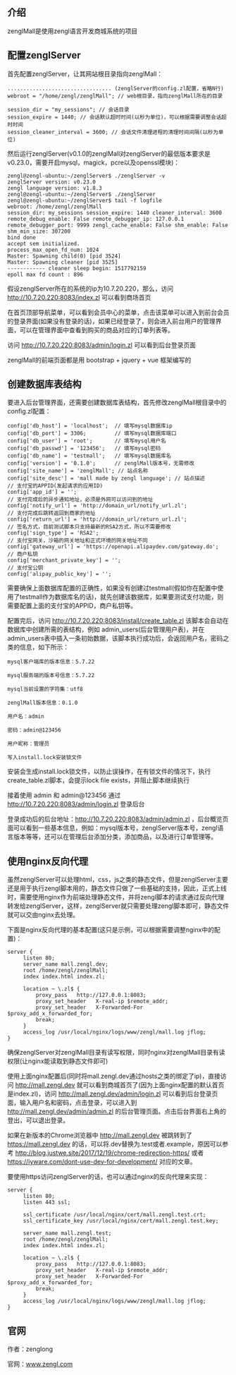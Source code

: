 ## 介绍

zenglMall是使用zengl语言开发商城系统的项目

## 配置zenglServer

首先配置zenglServer，让其网站根目录指向zenglMall：

```
................................. (zenglServer的config.zl配置，省略N行)
webroot = "/home/zengl/zenglMall"; // web根目录，指向zenglMall所在的目录

session_dir = "my_sessions"; // 会话目录
session_expire = 1440; // 会话默认超时时间(以秒为单位)，可以根据需要调整会话超时时间
session_cleaner_interval = 3600; // 会话文件清理进程的清理时间间隔(以秒为单位)
```

然后运行zenglServer(v0.1.0的zenglMall对zenglServer的最低版本要求是v0.23.0，需要开启mysql，magick，pcre以及openssl模块)：

```
zengl@zengl-ubuntu:~/zenglServer$ ./zenglServer -v
zenglServer version: v0.23.0
zengl language version: v1.8.3
zengl@zengl-ubuntu:~/zenglServer$ ./zenglServer
zengl@zengl-ubuntu:~/zenglServer$ tail -f logfile 
webroot: /home/zengl/zenglMall
session_dir: my_sessions session_expire: 1440 cleaner_interval: 3600
remote_debug_enable: False remote_debugger_ip: 127.0.0.1 remote_debugger_port: 9999 zengl_cache_enable: False shm_enable: False shm_min_size: 307200
bind done
accept sem initialized.
process_max_open_fd_num: 1024 
Master: Spawning child(0) [pid 3524] 
Master: Spawning cleaner [pid 3525] 
------------ cleaner sleep begin: 1517792159
epoll max fd count : 896 
```

假设zenglServer所在的系统的ip为10.7.20.220，那么，访问 http://10.7.20.220:8083/index.zl 可以看到商场首页

在首页顶部导航菜单，可以看到会员中心的菜单，点击该菜单可以进入到前台会员的登录界面(如果没有登录的话)，如果已经登录了，则会进入前台用户的管理界面，可以在管理界面中查看到购买的商品对应的订单列表等。

访问 http://10.7.20.220:8083/admin/login.zl 可以看到后台登录页面

zenglMall的前端页面都是用 bootstrap + jquery + vue 框架编写的

## 创建数据库表结构

要进入后台管理界面，还需要创建数据库表结构，首先修改zenglMall根目录中的config.zl配置：

```
config['db_host'] = 'localhost';  // 填写mysql数据库ip
config['db_port'] = 3306;         // 填写mysql数据库端口
config['db_user'] = 'root';       // 填写mysql用户名
config['db_passwd'] = '123456';   // 填写mysql密码
config['db_name'] = 'testmall';   // 填写mysql数据库名
config['version'] = '0.1.0';      // zenglMall版本号，无需修改
config['site_name'] = 'zenglMall'; // 站点名称
config['site_desc'] = 'mall made by zengl language'; // 站点描述
// 支付宝的APPID(发起请求的应用ID)
config['app_id'] = '';
// 支付完成后的异步通知地址，必须是外网可以访问到的地址
config['notify_url'] = 'http://domain_url/notify_url.zl';
// 支付完成后跳转返回到商家的地址
config['return_url'] = 'http://domain_url/return_url.zl';
// 签名方式，目前测试脚本只支持最新的RSA2方式，所以不需要修改
config['sign_type'] = 'RSA2';
// 支付宝网关，沙箱的网关地址和正式环境的网关地址不同
config['gateway_url'] = 'https://openapi.alipaydev.com/gateway.do';
// 商户私钥
config['merchant_private_key'] = '';
// 支付宝公钥
config['alipay_public_key'] = '';
```

需要确保上面数据库配置的正确性，如果没有创建过testmall(假如你在配置中使用了testmall作为数据库名的话)，就先创建该数据库，如果要测试支付功能，则需要配置上面的支付宝的APPID，商户私钥等。

配置完后，访问 http://10.7.20.220:8083/install/create_table.zl 该脚本会自动在数据库中创建所需的表结构，例如 admin_users(后台管理用户表)，并在admin_users表中插入一条初始数据，该脚本执行成功后，会返回用户名，密码之类的信息，如下所示：

```
mysql客户端库的版本信息：5.7.22

mysql服务端的版本号信息：5.7.22

mysql当前设置的字符集：utf8

zenglMall版本信息：0.1.0

用户名：admin

密码：admin@123456

用户昵称：管理员

写入install.lock安装锁文件
```

安装会生成install.lock锁文件，以防止误操作，在有锁文件的情况下，执行create_table.zl脚本，会提示lock file exists，并阻止脚本继续执行

接着使用 admin 和 admin@123456 通过 http://10.7.20.220:8083/admin/login.zl 登录后台

登录成功后的后台地址：http://10.7.20.220:8083/admin/admin.zl ，后台概览页面可以看到一些基本信息，例如：mysql版本号，zenglServer版本号，zengl语言版本等等，还可以在管理后台添加分类，添加商品，以及进行订单管理等。

## 使用nginx反向代理

虽然zenglServer可以处理html，css，js之类的静态文件，但是zenglServer主要还是用于执行zengl脚本用的，静态文件只做了一些基础的支持，因此，正式上线时，需要使用nginx作为前端处理静态文件，并将zengl脚本的请求通过反向代理转发给zenglServer，这样，zenglServer就只需要处理zengl脚本即可，静态文件就可以交由nginx去处理。

下面是nginx反向代理的基本配置(这只是示例，可以根据需要调整nginx中的配置)：

```
server {
     listen 80;
     server_name mall.zengl.dev;
     root /home/zengl/zenglMall;
     index index.html index.zl;

     location ~ \.zl$ {
         proxy_pass   http://127.0.0.1:8083;
         proxy_set_header   X-real-ip $remote_addr;
         proxy_set_header   X-Forwarded-For $proxy_add_x_forwarded_for;
         break;
     }
     access_log /usr/local/nginx/logs/www/zengl/mall.log jflog;
}
```

确保zenglServer对zenglMall目录有读写权限，同时nginx对zenglMall目录有读权限(让nginx能读取到静态文件即可)

使用上面nginx配置后(同时将mall.zengl.dev通过hosts之类的绑定了ip)，直接访问 http://mall.zengl.dev 就可以看到商城首页了(因为上面nginx配置的默认首页是index.zl)，访问 http://mall.zengl.dev/admin/login.zl 可以看到后台登录页面，输入用户名和密码，点击登录，可以进入到 http://mall.zengl.dev/admin/admin.zl 的后台管理页面。点击后台界面右上角的登出，可以退出登录。

如果在新版本的Chrome浏览器中 http://mall.zengl.dev 被跳转到了 https://mall.zengl.dev 的话，可以将.dev替换为.test或者.example，原因可以参考 http://blog.justwe.site/2017/12/19/chrome-redirection-https/ 或者 https://iyware.com/dont-use-dev-for-development/ 对应的文章。

要使用https访问zenglServer的话，也可以通过nginx的反向代理来实现：

```
server {
     listen 80;
     listen 443 ssl;

     ssl_certificate /usr/local/nginx/cert/mall.zengl.test.crt;
     ssl_certificate_key /usr/local/nginx/cert/mall.zengl.test.key;

     server_name mall.zengl.test;
     root /home/zengl/zenglMall;
     index index.html index.zl;

     location ~ \.zl$ {
         proxy_pass   http://127.0.0.1:8083;
         proxy_set_header   X-real-ip $remote_addr;
         proxy_set_header   X-Forwarded-For $proxy_add_x_forwarded_for;
         break;
     }
     access_log /usr/local/nginx/logs/www/zengl/mall.log jflog;
}
```

## 官网

作者：zenglong

官网：www.zengl.com

